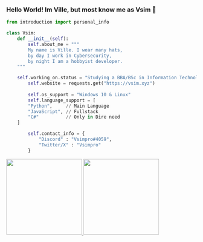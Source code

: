 ### Hello World! Im Ville, but most know me as Vsim 👋

```py
from introduction import personal_info

class Vsim:
    def __init__(self):
        self.about_me = """
		My name is Ville. I wear many hats, 
		by day I work in Cybersecurity,
		by night I am a hobbyist developer. 
	"""

	self.working_on.status = "Studying a BBA/BSc in Information Technologies."         
        self.website = requests.get("https://vsim.xyz")
	
        self.os_support = "Windows 10 & Linux"
        self.language_support = [
		"Python",     // Main Language
		"JavaScript", // Fullstack
		"C#"	      // Only in Dire need
	] 

        self.contact_info = {
            "Discord" : "Vsimpro#4059",
            "Twitter/X" : "Vsimpro"		
        }
```
<p>
<a href="https://github-readme-stats.vercel.app/api/top-langs/?username=Vsimpro">
  <img height="200em" src="https://github-readme-stats.vercel.app/api/top-langs/?username=Vsimpro" />
  <img height="200em" src="https://github-readme-stats.vercel.app/api?username=Vsimpro&count_private=true&show_icons=trues" />
</a>
</p>
